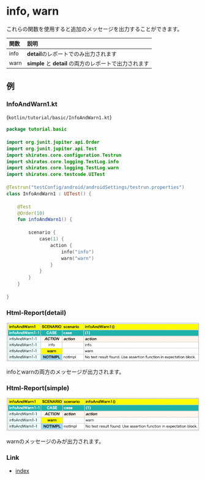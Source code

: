 # info, warn

これらの関数を使用すると追加のメッセージを出力することができます。

| 関数   | 説明                                      |
|:-----|:----------------------------------------|
| info | **detail**のレポートでのみ出力されます                |
| warn | **simple** と **detail** の両方のレポートで出力されます |

## 例

### InfoAndWarn1.kt

(`kotlin/tutorial/basic/InfoAndWarn1.kt`)

```kotlin
package tutorial.basic

import org.junit.jupiter.api.Order
import org.junit.jupiter.api.Test
import shirates.core.configuration.Testrun
import shirates.core.logging.TestLog.info
import shirates.core.logging.TestLog.warn
import shirates.core.testcode.UITest

@Testrun("testConfig/android/androidSettings/testrun.properties")
class InfoAndWarn1 : UITest() {

    @Test
    @Order(10)
    fun infoAndWarn1() {

        scenario {
            case(1) {
                action {
                    info("info")
                    warn("warn")
                }
            }
        }
    }

}
```

### Html-Report(detail)

![](../../_images/info_and_warn_detail.png)

infoとwarnの両方のメッセージが出力されます。

### Html-Report(simple)

![](../../_images/info_and_warn_simple.png)

warnのメッセージのみが出力されます。

### Link

- [index](../../../index_ja.md)
